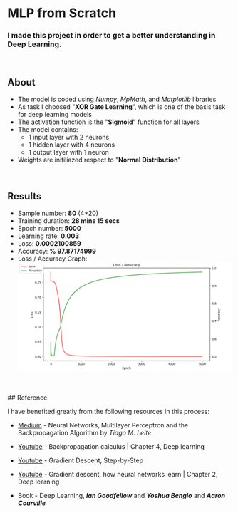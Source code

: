 # MLP from Scratch
### I made this project in order to get a better understanding in Deep Learning. 
<br> 

## About

- The model is coded using _Numpy_, _MpMath_, and _Matplotlib_ libraries
- As task I choosed "**XOR Gate Learning**", which is one of the basis task for deep learning models 
- The activation function is the "**Sigmoid**" function for all layers
- The model contains:
  - 1 input layer with 2 neurons
  - 1 hidden layer with 4 neurons
  - 1 output layer with 1 neuron
- Weights are initiliazed respect to "**Normal Distribution**"
<br>

## Results

- Sample number: **80** (4*20)
- Training duration: **28 mins 15 secs** 
- Epoch number: **5000**
- Learning rate: **0.003**
- Loss: **0.0002100859**
- Accuracy: **% 97.87174999**
- Loss / Accuracy Graph: <br>
![This is an image](https://github.com/IsmailKonak/MLP-From-Scratch/blob/main/Loss_Accuracy.png)
<br>
<br>
## Reference

I have benefited greatly from the following resources in this process:
- [Medium](https://medium.com/@tiago.tmleite/neural-networks-multilayer-perceptron-and-the-backpropagation-algorithm-a5cd5b904fde) - Neural Networks, Multilayer Perceptron and the Backpropagation Algorithm by _Tiago M. Leite_

- [Youtube](https://www.youtube.com/watch?v=tIeHLnjs5U8) - Backpropagation calculus | Chapter 4, Deep learning

- [Youtube](https://www.youtube.com/watch?v=sDv4f4s2SB8) - Gradient Descent, Step-by-Step

- [Youtube](https://www.youtube.com/watch?v=IHZwWFHWa-w) - Gradient descent, how neural networks learn | Chapter 2, Deep learning
- Book - Deep Learning, **_Ian Goodfellow_** and **_Yoshua Bengio_** and **_Aaron Courville_**
